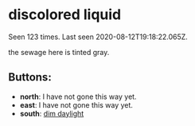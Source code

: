 # discolored liquid

Seen 123 times. Last seen 2020-08-12T19:18:22.065Z.

the sewage here is tinted gray.

## Buttons:

- **north**: I have not gone this way yet.
- **east**: I have not gone this way yet.
- **south**: [dim daylight](dim-daylight-gtiyc9.md)